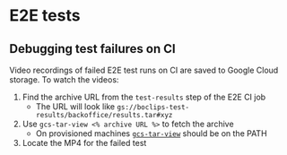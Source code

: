 # E2E tests

## Debugging test failures on CI

Video recordings of failed E2E test runs on CI are saved to Google Cloud
storage. To watch the videos:

1. Find the archive URL from the `test-results` step of the E2E CI job
   - The URL will look like
     `gs://boclips-test-results/backoffice/results.tar#xyz`
2. Use `gcs-tar-view <% archive URL %>` to fetch the archive
   - On provisioned machines [`gcs-tar-view`] should be on the PATH
3. Locate the MP4 for the failed test

[`gcs-tar-view`]: https://github.com/boclips/infrastructure/blob/master/bin/gcs-tar-view
